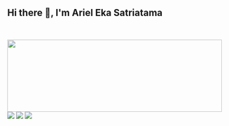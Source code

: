 ## Hi there 👋, I'm Ariel Eka Satriatama

<br>
<p>
<img align="left" width="490" height="165" src="https://github-readme-stats.vercel.app/api?username=JustMeAriel&show_icons=true&hide_border=false&line_height=20&title_color=f69673&icon_color=1b93c9&show_owner=true"/>
<p>
 <img src="https://img.shields.io/badge/-Visual%20Studio%20Code-23A9F2?style=flat-square&logo=Visual%20Studio%20Code&logoColor=white"/>
 <img src="https://img.shields.io/badge/-Github-181717?style=flat-square&logo=GitHub&logoColor=white"/>
 <img src="https://img.shields.io/badge/-PHP-474A8A?style=flat-square&logo=PHP&logoColor=white"/>
 </p>
 </p>
<!--
**JustMeAriel/JustMeAriel** is a ✨ _special_ ✨ repository because its `README.md` (this file) appears on your GitHub profile.

Here are some ideas to get you started:

- 🔭 I’m currently working on ...
- 🌱 I’m currently learning ...
- 👯 I’m looking to collaborate on ...
- 🤔 I’m looking for help with ...
- 💬 Ask me about ...
- 📫 How to reach me: ...
- 😄 Pronouns: ...
- ⚡ Fun fact: ...
-->
